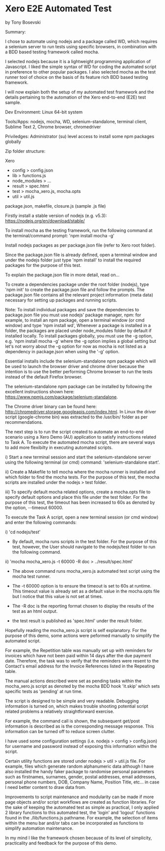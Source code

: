 # Xero E2E Automated Test
by Tony Bosevski

Summary: 

I chose to automate using nodejs and a package called WD, which requires a selenium server to run tests using specific browsers, in combination with a BDD based testing framework called mocha. 

I selected nodejs because it is a lightweight programming application of Javascript. I liked the simple syntax of WD for coding the automated script in preference to other popular packages. I also selected mocha as the test runner tool of choice on the basis of its feature rich BDD based testing framework. 

I will now explain both the setup of my automated test framework and the details pertaining to the automation of the Xero end-to-end (E2E) test sample. 


Dev Environment: Linux 64-bit system 

Tools/Apps: nodejs, mocha, WD, selenium-standalone, terminal client, Sublime Text 2, Chrome browser, chromedriver

Priviledges: Administrator (su) level access to install some npm packages globally

Zip folder structure:

Xero 	
- config > config.json
- lib > functions.js
- node_modules > ...
- result > spec.html
- test > mocha_xero.js, mocha.opts
- util > util.js 

package.json, 
makefile, 
closure.js (sample .js file)

Firstly install a stable version of nodejs (e.g. v5.3): https://nodejs.org/en/download/stable/

To install mocha as the testing framework, run the following command at the terminal/command prompt: 
'npm install mocha -g'

Install nodejs packages as per package.json file (refer to Xero root folder). 

Since the package.json file is already defined, open a terminal window and under the nodejs folder just type 'npm install' to install the required packages for the purpose of this test.

To explain the package.json file in more detail, read on...

To create a dependencies package under the root folder (nodejs), type 'npm init' to create the package.json file and follow the prompts. The package.json file contains all the relevant project information (meta data) necessary for setting up packages and running scripts.

Note: To install individual packages and save the dependencies to package.json file you must use nodejs' package manager, npm: for example, to  install an npm package,  open a terminal window (or cmd window) and type 'npm install wd', Whenever a package is installed in a folder, the packages are placed under node_modules folder by default if installed locally. To install packages globally, you must use the -g option, e.g. 'npm install mocha -g' where the -g option implies a global setting but let's not worry about the -g option for now as mocha is not listed as a dependency in package.json when using the '-g' option. 

Essential installs include the selenium-standalone npm package which will be used to launch the browser driver and chrome driver because the intention is to use the better performing Chrome browser to run the tests instead of the default Firefox browser.

The selenium-standalone npm package can be installed by following the excellent instructions shown here: https://www.npmjs.com/package/selenium-standalone.

The Chrome driver binary can be found here: http://chromedriver.storage.googleapis.com/index.html. In Linux the driver script (google-chrome bin) was extracted to the /usr/bin/ folder as per recommendations.

The next step is to run the script created to automate an end-to-end scenario using a Xero Demo (AU) application to satisfy instructions related to Task A. To execute the automated mocha script, there are several ways to add more flexibilty in executing automated scripts. 

i) Start a new terminal session and start the selenium-standalone server using the following terminal (or cmd) command: 'selenium-standalone start'.

ii) Create a Makefile to tell mocha where the mocha runner is installed and which folder to find the mocha tests. For the purpose of this test, the mocha scripts are installed under the nodejs > test folder.

iii) To specify default mocha related options, create a mocha.opts file to specify default options and place this file under the test folder. For the purpose of this test, the timeout has been increased to 60s as denoted by the option, --timeout 60000.

To execute the Task A script, open a new terminal session (or cmd window) and enter the following commands: 

i) 'cd nodejs/test'
- By default, mocha runs scripts in the test folder. For the purpose of this test, however, the User should navigate to the nodejs/test folder to run the following command.

ii) 'mocha mocha_xero.js -t 60000 -R doc  > ../result/spec.html'
- The above command runs mocha_xero.js automated test script using the mocha test runner. 

- The -t 60000 option is to ensure the timeout is set to 60s at runtime. This timeout value is already set as a default value in the mocha.opts file but I notice that this value is not set at times.
- The -R doc is the reporting format chosen to display the results of the test as an html output. 
- the test result is published as 'spec.html' under the result folder.

Hopefully reading the mocha_xero.js script is self explanatory. For the purpose of this demo, some actions were peformed manually to simplify the automated script. 

For example, the Repetition table was manually set up with reminders for invoices which have not been paid within 14 days after the due payment date. Therefore, the task was to verify that the reminders were resent to the Contact's email address for the Invoice References listed in the Repeating table.

The manual actions described were set as pending tasks within the mocha_xero.js script as denoted by the mocha BDD hook 'it.skip' which sets specific tests as 'pending' at run time.

The script is designed to be simple and very readable. Debugging information is turned on, which makes trouble shooting potential script related problems a relatively straightforward exercise.

For example, the command call is shown, the subsequent get/post information is described as is the corresponding message response. This information can be turned off to reduce screen clutter.

I have used some configuration settings (i.e. nodejs > config > config.json) for username and password instead of exposing this information within the script. 

Certain utility functions are stored under nodejs > util > util.js file. For example, files which generate random alphanumeric data although I have also installed the handy faker package to randomise personal parameters such as firstnames, surnames, gender, postal addresses, email addresses, personal phone numbers, DOB, Company Name, Position Title, etc... in case I need better content to draw data from.

Improvements to script maintenance and modularity can be made if more page objects and/or script workflows are created as function libraries. For the sake of keeping the automated test as simple as practical, I only applied 2 library functions to this automated test, the 'login' and 'logout' functions found in the ./lib/functions.js pathname. For example, the selection of items within the menu bar and/or tabs can be incorporated as functions to simplify automation maintenance.

In my mind I like the framework chosen because of its level of simplicity, practicality and feedback for the purpose of this demo.

<EOF>


 
